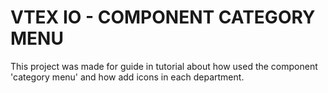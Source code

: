 # VTEX IO - COMPONENT CATEGORY MENU

This project was made for guide in tutorial about how used the component 'category menu' and how add icons in each department.

